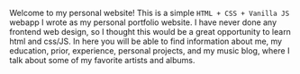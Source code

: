 Welcome to my personal website! This is a simple `HTML + CSS + Vanilla JS` webapp I wrote as my personal portfolio website. I have never done any frontend web design, so I thought this would be a great opportunity to learn html and css/JS. In here you will be able to find information about me, my education, prior, experience, personal projects, and my music blog, where I talk about some of my favorite artists and albums.   